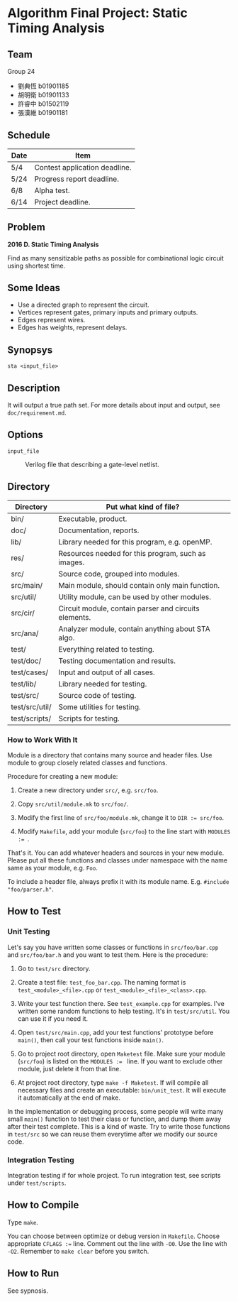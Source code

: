 # Algorithm Final Project: Static Timing Analysis

## Team

Group 24

-   劉典恆 b01901185
-   胡明衛 b01901133
-   許睿中 b01502119
-   張漢維 b01901181

## Schedule

Date  |Item
----- |----
5/4   |Contest application deadline.
5/24  |Progress report deadline.
6/8   |Alpha test.
6/14  |Project deadline.

## Problem

**2016 D. Static Timing Analysis**

Find as many sensitizable paths as possible for combinational logic
circuit using shortest time.

## Some Ideas

-   Use a directed graph to represent the circuit.
-   Vertices represent gates, primary inputs and primary outputs.
-   Edges represent wires.
-   Edges has weights, represent delays.

## Synopsys

```
sta <input_file>
```

## Description

It will output a true path set. For more details about input and output,
see `doc/requirement.md`.

## Options

<dl>

<dt><code>input_file</code></dt>
<dd><p>Verilog file that describing a gate-level netlist.</p></dd>

</dl>

## Directory

Directory      |Put what kind of file?
-------------- |------------------------------------------------------
bin/           |Executable, product.
doc/           |Documentation, reports.
lib/           |Library needed for this program, e.g. openMP.
res/           |Resources needed for this program, such as images.
src/           |Source code, grouped into modules.
src/main/      |Main module, should contain only main function.
src/util/      |Utility module, can be used by other modules.
src/cir/       |Circuit module, contain parser and circuits elements.
src/ana/       |Analyzer module, contain anything about STA algo.
test/          |Everything related to testing.
test/doc/      |Testing documentation and results.
test/cases/    |Input and output of all cases.
test/lib/      |Library needed for testing.
test/src/      |Source code of testing.
test/src/util/ |Some utilities for testing.
test/scripts/  |Scripts for testing.

### How to Work With It

Module is a directory that contains many source and header files.
Use module to group closely related classes and functions.

Procedure for creating a new module:

1.  Create a new directory under `src/`, e.g. `src/foo`.

2.  Copy `src/util/module.mk` to `src/foo/`.

3.  Modify the first line of `src/foo/module.mk`, change it to
    `DIR := src/foo`.

4.  Modify `Makefile`, add your module (`src/foo`) to the line start
    with `MODULES := `. 

That's it. You can add whatever headers and sources in your new
module. Please put all these functions and classes under namespace
with the name same as your module, e.g. `Foo`.

To include a header file, always prefix it with its module name.
E.g. `#include "foo/parser.h"`.

## How to Test

### Unit Testing

Let's say you have written some classes or functions in `src/foo/bar.cpp`
and `src/foo/bar.h` and you want to test them. Here is the procedure:

1.  Go to `test/src` directory.

2.  Create a test file: `test_foo_bar.cpp`. The naming format is
    `test_<module>_<file>.cpp` or `test_<module>_<file>_<class>.cpp`.

3.  Write your test function there. See `test_example.cpp` for examples.
    I've written some random functions to help testing. It's in
    `test/src/util`. You can use it if you need it.

4.  Open `test/src/main.cpp`, add your test functions' prototype before
    `main()`, then call your test functions inside `main()`.

5.  Go to project root directory, open `Maketest` file. Make sure
    your module (`src/foo`) is listed on the `MODULES := ` line.
    If you want to exclude other module, just delete it from that line.

6.  At project root directory, type `make -f Maketest`. If will compile
    all necessary files and create an executable: `bin/unit_test`.
    It will execute it automatically at the end of make.

In the implementation or debugging process, some people will write
many small `main()` function to test their class or function, and
dump them away after their test complete. This is a kind of waste.
Try to write those functions in `test/src` so we can reuse them
everytime after we modify our source code.

### Integration Testing

Integration testing if for whole project. To run integration test,
see scripts under `test/scripts`.

## How to Compile

Type `make`.

You can choose between optimize or debug version in `Makefile`. Choose
appropriate `CFLAGS :=` line. Comment out the line with `-O0`. Use
the line with `-O2`. Remember to `make clear` before you switch.

## How to Run

See sypnosis.

